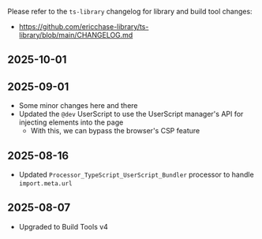 Please refer to the `ts-library` changelog for library and build tool changes:

- https://github.com/ericchase-library/ts-library/blob/main/CHANGELOG.md

## 2025-10-01

## 2025-09-01

- Some minor changes here and there
- Updated the `@dev` UserScript to use the UserScript manager's API for injecting elements into the page
  - With this, we can bypass the browser's CSP feature

## 2025-08-16

- Updated `Processor_TypeScript_UserScript_Bundler` processor to handle `import.meta.url`

## 2025-08-07

- Upgraded to Build Tools v4
